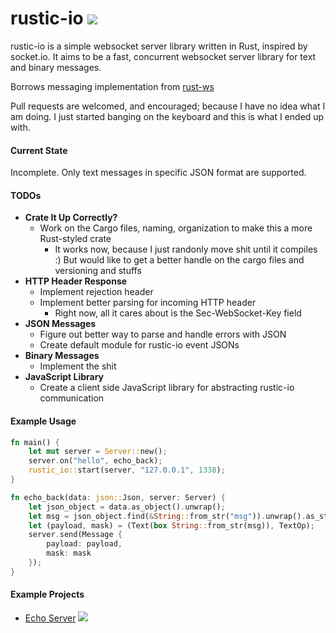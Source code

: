 rustic-io [<img src="https://travis-ci.org/nathansizemore/rustic-io.png?branch=master">](https://travis-ci.org/nathansizemore/rustic-io)
=========

rustic-io is a simple websocket server library written in Rust, inspired by socket.io.  It aims to be a fast, concurrent websocket server library for text and binary messages.

Borrows messaging implementation from [rust-ws](https://github.com/ehsanul/rust-ws)

Pull requests are welcomed, and encouraged; because I have no idea what I am doing.  I just started banging on the keyboard and this is what I ended up with.

#### Current State
Incomplete. Only text messages in specific JSON format are supported.

#### TODOs
* **Crate It Up Correctly?**
  * Work on the Cargo files, naming, organization to make this a more Rust-styled crate
    * It works now, because I just randonly move shit until it compiles :)  But would like to get a better handle on the cargo files and versioning and stuffs
* **HTTP Header Response**
  * Implement rejection header
  * Implement better parsing for incoming HTTP header
    * Right now, all it cares about is the Sec-WebSocket-Key field
* **JSON Messages**
  * Figure out better way to parse and handle errors with JSON
  * Create default module for rustic-io event JSONs
* **Binary Messages**
  * Implement the shit
* **JavaScript Library**
  * Create a client side JavaScript library for abstracting rustic-io communication

#### Example Usage
```rust
fn main() {
    let mut server = Server::new();
    server.on("hello", echo_back);
    rustic_io::start(server, "127.0.0.1", 1338);
}

fn echo_back(data: json::Json, server: Server) {
    let json_object = data.as_object().unwrap();
    let msg = json_object.find(&String::from_str("msg")).unwrap().as_string().unwrap();
    let (payload, mask) = (Text(box String::from_str(msg)), TextOp);
    server.send(Message {
        payload: payload,
        mask: mask
    });
}
```

#### Example Projects
* [Echo Server](https://github.com/nathansizemore/rustic-io-echo-server) [<img src="https://travis-ci.org/nathansizemore/rustic-io-echo-server.png?branch=master">](https://travis-ci.org/nathansizemore/rustic-io-echo-server)
  